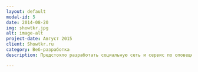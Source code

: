 ```yaml
---
layout: default
modal-id: 5
date: 2014-08-20
img: showtkr.jpg
alt: image-alt
project-date: Август 2015
client: Showtkr.ru
category: Веб-разработка
description: Предстояло разработать социальную сеть и сервис по оповещению пользователей о выходе новых серий любимых сериалов и аниме. Технологии: Meteor, MongoDB

---
```

